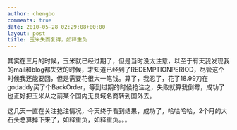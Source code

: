 ```yaml
---
author: chengbo
comments: true
date: 2010-05-28 02:29:08+00:00
layout: post
title: 玉米失而复得，如释重负
---
```


其实在三月的时候，玉米就已经过期了，但是当时没太注意，以至于有天我发现我的mail和blog都失效的时候，才知道已经到了REDEMPTIONPERIOD，尽管这个时候我还能要回，但是需要花很大一笔钱。算了，我忍了，花了18.99刀在godaddy买了个BackOrder，等到过期的时候抢注之，失败就算我倒霉，成功了也正好把玉米从之前某个国内无良域名商转到国外去。

这几天一直在关注抢注情况，今天终于看到结果，成功了，哈哈哈哈，2个月的大石头总算掉下来了，如释重负，如释重负。。。
